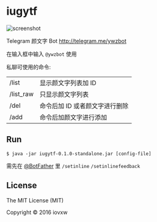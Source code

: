 # iugytf

![screenshot](screenshot.png)

Telegram 颜文字 Bot <http://telegram.me/ywzbot>

在输入框中输入 `@ywzbot` 使用

私聊可使用的命令:

<table>
  <tr>
    <td>/list</td>
    <td>显示颜文字列表加 ID</td>
  </tr>
  <tr>
    <td>/list_raw</td>
    <td>只显示颜文字列表</td>
  </tr>
  <tr>
    <td>/del</td>
    <td>命令后加 ID 或者颜文字进行删除</td>
  </tr>
  <tr>
    <td>/add</td>
    <td>命令后加颜文字进行添加</td>
  </tr>
</table>

## Run

    $ java -jar iugytf-0.1.0-standalone.jar [config-file]

需先在 [@BotFather](https://telegram.me/BotFather) 里 `/setinline` `/setinlinefeedback`

## License

The MIT License (MIT)

Copyright © 2016 iovxw
